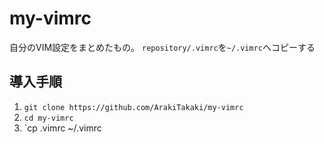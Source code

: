 # my-vimrc

自分のVIM設定をまとめたもの。
`repository/.vimrc`を`~/.vimrc`へコピーする

## 導入手順

1. `git clone https://github.com/ArakiTakaki/my-vimrc`
1. `cd my-vimrc`
1. `cp .vimrc ~/.vimrc


